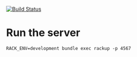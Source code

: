 [![Build Status](https://travis-ci.org/uqbar-project/mumuki-plunit-server.svg)](https://travis-ci.org/uqbar-project/mumuki-plunit-server)

# Run the server

```
RACK_ENV=development bundle exec rackup -p 4567
```



